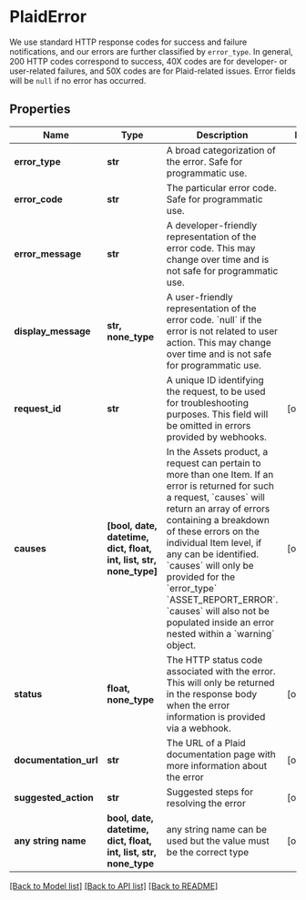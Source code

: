 # PlaidError

We use standard HTTP response codes for success and failure notifications, and our errors are further classified by `error_type`. In general, 200 HTTP codes correspond to success, 40X codes are for developer- or user-related failures, and 50X codes are for Plaid-related issues.  Error fields will be `null` if no error has occurred.

## Properties
Name | Type | Description | Notes
------------ | ------------- | ------------- | -------------
**error_type** | **str** | A broad categorization of the error. Safe for programmatic use. | 
**error_code** | **str** | The particular error code. Safe for programmatic use. | 
**error_message** | **str** | A developer-friendly representation of the error code. This may change over time and is not safe for programmatic use. | 
**display_message** | **str, none_type** | A user-friendly representation of the error code. &#x60;null&#x60; if the error is not related to user action.  This may change over time and is not safe for programmatic use. | 
**request_id** | **str** | A unique ID identifying the request, to be used for troubleshooting purposes. This field will be omitted in errors provided by webhooks. | [optional] 
**causes** | **[bool, date, datetime, dict, float, int, list, str, none_type]** | In the Assets product, a request can pertain to more than one Item. If an error is returned for such a request, &#x60;causes&#x60; will return an array of errors containing a breakdown of these errors on the individual Item level, if any can be identified.  &#x60;causes&#x60; will only be provided for the &#x60;error_type&#x60; &#x60;ASSET_REPORT_ERROR&#x60;. &#x60;causes&#x60; will also not be populated inside an error nested within a &#x60;warning&#x60; object. | [optional] 
**status** | **float, none_type** | The HTTP status code associated with the error. This will only be returned in the response body when the error information is provided via a webhook. | [optional] 
**documentation_url** | **str** | The URL of a Plaid documentation page with more information about the error | [optional] 
**suggested_action** | **str** | Suggested steps for resolving the error | [optional] 
**any string name** | **bool, date, datetime, dict, float, int, list, str, none_type** | any string name can be used but the value must be the correct type | [optional]

[[Back to Model list]](../README.md#documentation-for-models) [[Back to API list]](../README.md#documentation-for-api-endpoints) [[Back to README]](../README.md)


